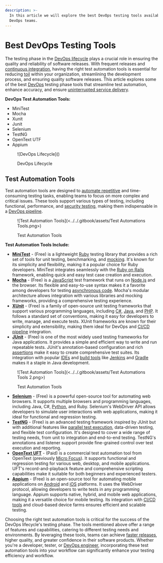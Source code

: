 ```yaml
---
description: >-
  In this article we will explore the best DevOps testing tools available to
  DevOps teams.
---
```


# Best DevOps Testing Tools

The testing phase in the [DevOps lifecycle](https://pagertree.com/learn/devops/best-devops-tools) plays a crucial role in ensuring the quality and reliability of software releases. With frequent releases and [continuous integration](https://pagertree.com/learn/devops/what-is-devops/what-is-ci-cd#what-is-continuous-integration-ci), having the right test automation tools is essential for reducing [toil](https://pagertree.com/blog/site-reliability-engineer-sre-interview-questions#id-23.-what-is-toil-reduction-and-how-is-it-achieved) within your organization, streamlining the development process, and ensuring quality software releases. This article explores some of the best [DevOps](https://pagertree.com/learn/devops/what-is-devops) testing phase tools that streamline test automation, enhance accuracy, and ensure [uninterrupted service delivery](https://pagertree.com/learn/incident-management/sla-vs-slo-vs-sli#what-is-a-service-level-agreement-sla).

**DevOps Test Automation Tools:**

* MiniTest
* Mocha
* Xunit
* Junit
* Selenium
* TestNG
* OpenText UTF
* Appium

<figure>![DevOps Lifecycle](<https://lh7-rt.googleusercontent.com/docsz/AD_4nXdIp91jNyR7-UKHo_pgpOSNntIPVo9VVCbGcXMngGcWVj9hWmcB0uGEq5TI3wnil7pmVzduLS50NfeoHwZeSm7itIpZ3tuY0SB7qwk6upVSwMHe8wxix82mvloY3lJQU8lnhDaiuneb9hB_nwAX3YOkqtAP?key=hT6Sfl3xbHgPbiyHgTWMWQ>)<figcaption><p>DevOps Lifecycle</p></figcaption></figure>

## Test Automation Tools

Test automation tools are designed to [automate repetitive](https://pagertree.com/learn/devops/what-is-devops/devops-infrastructure-and-automation#infrastructure-automation-in-devops) and time-consuming testing tasks, enabling teams to focus on more complex and critical issues. These tools support various types of testing, including functional, performance, and [security testing](https://pagertree.com/learn/devops/what-is-devops/what-is-devsecops#common-devsecops-tools), making them indispensable in a [DevOps pipeline](https://pagertree.com/learn/devops/what-is-devops/what-is-a-devops-pipeline).&#x20;

<figure>![Test Automation Tools](<../../.gitbook/assets/Test Automations Tools.png>)<figcaption><p>Test Automation Tools</p></figcaption></figure>

**Test Automation Tools Include:**

* [**MiniTest**](https://docs.ruby-lang.org/en/2.0.0/MiniTest.html) - (Free) is a lightweight [Ruby](https://www.ruby-lang.org/en/) testing library that provides a rich set of tools for unit testing, benchmarking, and [mocking](https://www.telerik.com/products/mocking/unit-testing.aspx). It's known for its simplicity and flexibility, making it a popular choice for Ruby developers. MiniTest integrates seamlessly with the [Ruby on Rails](https://rubyonrails.org/) framework, enabling quick and easy test case creation and execution.
* [**Mocha**](https://mochajs.org/) - (Free) is a [JavaScript](https://www.javascript.com/) test framework that runs on [Node.js](https://nodejs.org/en) and the browser. Its flexible and easy-to-use syntax makes it a favorite among developers for testing [asynchronous code](https://developer.mozilla.org/en-US/docs/Learn/JavaScript/Asynchronous/Introducing). Mocha's modular architecture allows integration with various libraries and mocking frameworks, providing a comprehensive testing experience.
* [**XUnit**](https://xunit.net/) - (Free) is a family of open-source unit testing frameworks that support various programming languages, including [C#](https://learn.microsoft.com/en-us/dotnet/csharp/), [Java](https://www.java.com/en/), and [PHP](https://www.php.net/). It follows a standard set of conventions, making it easy for developers to write, manage, and execute tests. XUnit frameworks are known for their simplicity and extensibility, making them ideal for DevOps and [CI/CD pipeline](https://pagertree.com/learn/devops/what-is-devops/what-is-ci-cd) integration.
* [**JUnit**](https://junit.org/junit5/) - (Free) is one of the most widely used testing frameworks for Java applications. It provides a simple and efficient way to write and run repeatable tests. JUnit's annotation-based configuration and rich [assertions](https://junit.org/junit5/docs/5.0.1/api/org/junit/jupiter/api/Assertions.html) make it easy to create comprehensive test suites. Its integration with popular [IDEs](https://pagertree.com/learn/devops/best-devops-tools/best-devops-coding-tools#devops-integrated-development-environment-ide-tools) and [build tools](https://pagertree.com/learn/devops/best-devops-tools/best-devops-build-tools) like [Jenkins](https://www.jenkins.io/) and [Gradle](https://gradle.com/) makes it a staple in Java development.

<figure>![Test Automation Tools](<../../.gitbook/assets/Test Automations Tools 2.png>)<figcaption><p>Test Automation Tools</p></figcaption></figure>

* [**Selenium**](https://www.selenium.dev/) - (Free) is a powerful open-source tool for automating web browsers. It supports multiple browsers and programming languages, including Java, C#, [Python](https://www.python.org/), and Ruby. Selenium's WebDriver API allows developers to simulate user interactions with web applications, making it ideal for functional and regression testing.
* [**TestNG**](https://testng.org/) - (Free) is an advanced testing framework inspired by JUnit but with additional features like [parallel test execution](https://www.browserstack.com/guide/run-parallel-test-cases-in-testng), data-driven testing, and flexible test configuration. It's designed to cover a wide range of testing needs, from unit to integration and end-to-end testing. TestNG's annotations and listener support provide fine-grained control over test execution and reporting.
* [**OpenText UFT**](https://www.opentext.com/products/uft-one) - (Paid) is a commercial test automation tool from OpenText (previously [Micro Focus](https://www.microfocus.com/en-us/home)). It supports functional and regression testing for various web, desktop, and mobile applications. UFT's record-and-playback feature and comprehensive scripting capabilities make it suitable for both beginners and experienced testers.
* [**Appium**](https://appium.io/docs/en/latest/) - (Free) is an open-source tool for automating mobile applications on [Android](https://www.android.com/) and [iOS](https://www.apple.com/ios/ios-17/) platforms. It uses the WebDriver protocol, allowing developers to write tests in any programming language. Appium supports native, hybrid, and mobile web applications, making it a versatile choice for mobile testing. Its integration with [CI/CD tools](https://pagertree.com/learn/devops/what-is-devops/best-ci-cd-tools) and cloud-based device farms ensures efficient and scalable testing.

Choosing the right test automation tools is critical for the success of the DevOps lifecycle's testing phase. The tools mentioned above offer a range of features and capabilities, catering to different testing needs and environments. By leveraging these tools, teams can achieve [faster releases](https://pagertree.com/learn/devops/what-is-devops/top-25-devops-interview-questions#id-7.-name-three-important-devops-key-performance-indicators-kpis), higher quality, and greater confidence in their software products. Whether you're a developer, tester, or [DevOps engineer](https://pagertree.com/learn/devops/what-is-devops/what-is-a-devops-engineer), incorporating these test automation tools into your workflow can significantly enhance your testing efficiency and workflow.


